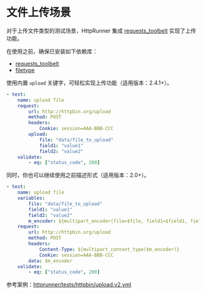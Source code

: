 # 文件上传场景

对于上传文件类型的测试场景，HttpRunner 集成 [requests_toolbelt][1] 实现了上传功能。

在使用之前，确保已安装如下依赖库：

- [requests_toolbelt](https://github.com/requests/toolbelt)
- [filetype](https://github.com/h2non/filetype.py)

使用内置 `upload` 关键字，可轻松实现上传功能（适用版本：2.4.1+）。

```yaml
- test:
    name: upload file
    request:
        url: http://httpbin.org/upload
        method: POST
        headers:
            Cookie: session=AAA-BBB-CCC
        upload:
            file: "data/file_to_upload"
            field1: "value1"
            field2: "value2"
    validate:
        - eq: ["status_code", 200]
```

同时，你也可以继续使用之前描述形式（适用版本：2.0+）。

```yaml
- test:
    name: upload file
    variables:
        file: "data/file_to_upload"
        field1: "value1"
        field2: "value2"
        m_encoder: ${multipart_encoder(file=$file, field1=$field1, field2=$field2)}
    request:
        url: http://httpbin.org/upload
        method: POST
        headers:
            Content-Type: ${multipart_content_type($m_encoder)}
            Cookie: session=AAA-BBB-CCC
        data: $m_encoder
    validate:
        - eq: ["status_code", 200]
```

参考案例：[httprunner/tests/httpbin/upload.v2.yml][2]

[1]: https://toolbelt.readthedocs.io/en/latest/uploading-data.html
[2]: https://github.com/httprunner/httprunner/blob/master/tests/httpbin/upload.v2.yml